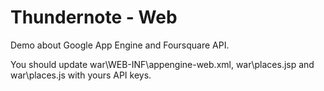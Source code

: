 # Thundernote - Web
Demo about Google App Engine and Foursquare API.

You should update war\WEB-INF\appengine-web.xml, war\places.jsp and war\places.js with yours API keys.
